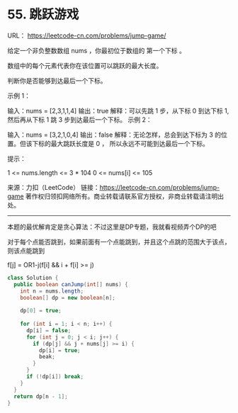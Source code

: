 # 55. 跳跃游戏

URL： https://leetcode-cn.com/problems/jump-game/

给定一个非负整数数组 nums ，你最初位于数组的 第一个下标 。

数组中的每个元素代表你在该位置可以跳跃的最大长度。

判断你是否能够到达最后一个下标。

 

示例 1：

输入：nums = [2,3,1,1,4]
输出：true
解释：可以先跳 1 步，从下标 0 到达下标 1, 然后再从下标 1 跳 3 步到达最后一个下标。
示例 2：

输入：nums = [3,2,1,0,4]
输出：false
解释：无论怎样，总会到达下标为 3 的位置。但该下标的最大跳跃长度是 0 ， 所以永远不可能到达最后一个下标。


提示：

1 <= nums.length <= 3 * 104
0 <= nums[i] <= 105

来源：力扣（LeetCode）
链接：https://leetcode-cn.com/problems/jump-game
著作权归领扣网络所有。商业转载请联系官方授权，非商业转载请注明出处。

---

本题的最优解肯定是贪心算法：不过这里是DP专题，我就看视频弄个DP的吧

对于每个点能否跳到，如果前面有一个点能跳到，并且这个点跳的范围大于该点，则该点能跳到

f[j] = OR1-j(f[i] && i + f[i] >= j)

```java
class Solution {
  public boolean canJump(int[] nums) {
    int n = nums.length;
    boolean[] dp = new boolean[n];
    
    dp[0] = true;
    
    for (int i = 1; i < n; i++) {
      dp[i] = false;
      for (int j = 0; j < i; j++) {
        if (dp[j] && j + nums[j] >= i) {
          dp[i] = true;
          beak;
        }
      }
      if (!dp[i]) break;
    }
  }
  return dp[n - 1];
}
```

